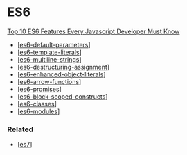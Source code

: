 # ES6

[Top 10 ES6 Features Every Javascript Developer Must Know](https://medium.com/@kavisha.talsania/top-10-es6-features-every-javascript-developer-must-know-4c81ec54bbcd)

- [[es6-default-parameters]]
- [[es6-template-literals]]
- [[es6-multiline-strings]]
- [[es6-destructuring-assignment]]
- [[es6-enhanced-object-literals]]
- [[es6-arrow-functions]]
- [[es6-promises]]
- [[es6-block-scoped-constructs]]
- [[es6-classes]]
- [[es6-modules]]

### Related

- [[es7]]

[//begin]: # "Autogenerated link references for markdown compatibility"
[es6-default-parameters]: es6-default-parameters "Es6 Default Parameters"
[es6-template-literals]: es6-template-literals "Template Literals"
[es6-multiline-strings]: es6-multiline-strings "Multiline Strings"
[es6-destructuring-assignment]: es6-destructuring-assignment "Destructuring Assignment"
[es6-enhanced-object-literals]: es6-enhanced-object-literals "Enhanced Object Literals"
[es6-arrow-functions]: es6-arrow-functions "Arrow Functions"
[es6-promises]: es6-promises "Promises"
[es6-block-scoped-constructs]: es6-block-scoped-constructs "Block Scoped Constructs"
[es6-classes]: es6-classes "Classes"
[es6-modules]: es6-modules "Modules"
[es7]: ../ES7/es7 "ES7"
[//end]: # "Autogenerated link references"
